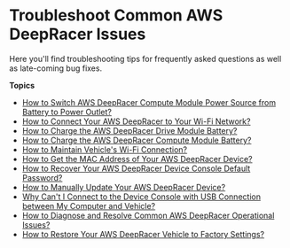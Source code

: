 # Troubleshoot Common AWS DeepRacer Issues<a name="deepracer-troubleshooting"></a>

Here you'll find troubleshooting tips for frequently asked questions as well as late\-coming bug fixes\.

**Topics**
+ [How to Switch AWS DeepRacer Compute Module Power Source from Battery to Power Outlet?](deepracer-troubleshooting-switch-battery-to-wall-power.md)
+ [How to Connect Your AWS DeepRacer to Your Wi\-Fi Network?](deepracer-troubleshooting-wifi-connection-first-time.md)
+ [How to Charge the AWS DeepRacer Drive Module Battery?](deepracer-troubleshooting-charge-vehicle-battery-first-time.md)
+ [How to Charge the AWS DeepRacer Compute Module Battery?](deepracer-troubleshooting-charge-compute-battery.md)
+ [How to Maintain Vehicle's Wi\-Fi Connection?](deepracer-troubleshooting-maintain-vehicle-connection.md)
+ [How to Get the MAC Address of Your AWS DeepRacer Device?](deepracer-troubleshooting-get-mac-address.md)
+ [How to Recover Your AWS DeepRacer Device Console Default Password?](deepracer-troubleshooting-recover-device-web-server-password.md)
+ [How to Manually Update Your AWS DeepRacer Device?](deepracer-troubleshooting-manual-update-device.md)
+ [Why Can't I Connect to the Device Console with USB Connection between My Computer and Vehicle?](deepracer-troubleshooting-connect-to-deepracer.aws.md)
+ [How to Diagnose and Resolve Common AWS DeepRacer Operational Issues?](deepracer-troubleshooting-device-operation-issues.md)
+ [How to Restore Your AWS DeepRacer Vehicle to Factory Settings?](deepracer-troubleshooting-factory-reset.md)